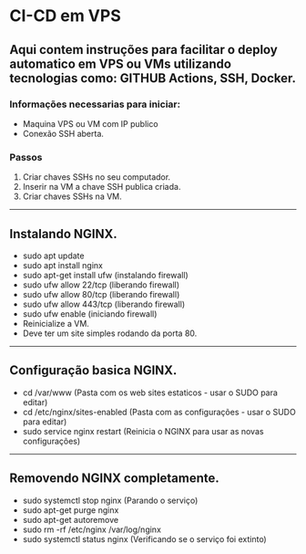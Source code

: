 # CI-CD em VPS

## Aqui contem instruções para facilitar o deploy automatico em VPS ou VMs utilizando tecnologias como: GITHUB Actions, SSH, Docker.

### Informações necessarias para iniciar:

* Maquina VPS ou VM com IP publico
* Conexão SSH aberta.

### Passos

1. Criar chaves SSHs no seu computador.
2. Inserir na VM a chave SSH publica criada.
3. Criar chaves SSHs na VM.


****
## Instalando NGINX.
* sudo apt update
* sudo apt install nginx
* sudo apt-get install ufw (instalando firewall)
* sudo ufw allow 22/tcp (liberando firewall)
* sudo ufw allow 80/tcp (liberando firewall)
* sudo ufw allow 443/tcp (liberando firewall)
* sudo ufw enable (iniciando firewall)
* Reinicialize a VM.
* Deve ter um site simples rodando da porta 80.

****
## Configuração basica NGINX.
* cd /var/www (Pasta com os web sites estaticos - usar o SUDO para editar)
* cd /etc/nginx/sites-enabled (Pasta com as configurações - usar o SUDO para editar)
* sudo service nginx restart (Reinicia o NGINX para usar as novas configurações)

****
## Removendo NGINX completamente.
* sudo systemctl stop nginx  (Parando o serviço)
* sudo apt-get purge nginx
* sudo apt-get autoremove
* sudo rm -rf /etc/nginx /var/log/nginx
* sudo systemctl status nginx (Verificando se o serviço foi extinto)
